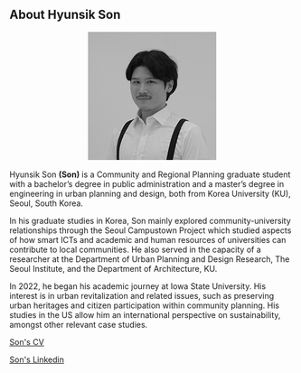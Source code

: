 ## About Hyunsik Son

<p align="center"><img src="Son_1.jpg"></p>

Hyunsik Son **(Son)** is a Community and Regional Planning graduate student with a bachelor’s degree in public administration and a master’s degree in engineering in urban planning and design, both from Korea University (KU), Seoul, South Korea.

In his graduate studies in Korea, Son mainly explored community-university relationships through the Seoul Campustown Project which studied aspects of how smart ICTs and academic and human resources of universities can contribute to local communities. He also served in the capacity of a researcher at the Department of Urban Planning and Design Research, The Seoul Institute, and the Department of Architecture, KU.

In 2022, he began his academic journey at Iowa State University. His interest is in urban revitalization and related issues, such as preserving urban heritages and citizen participation within community planning. His studies in the US allow him an international perspective on sustainability, amongst other relevant case studies.


[Son's CV](CV_HyunsikSon_230207.pdf)


[Son's Linkedin](https://www.linkedin.com/in/hyunsikson/)
